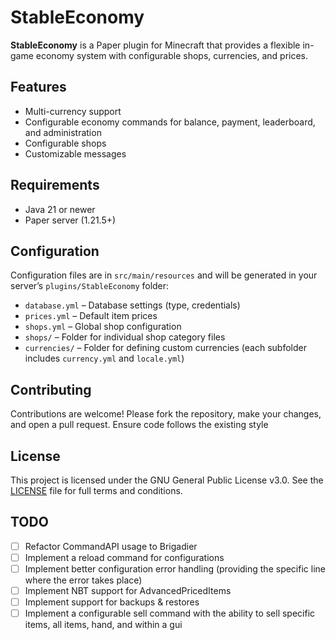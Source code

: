 # StableEconomy

**StableEconomy** is a Paper plugin for Minecraft that provides a flexible in-game economy system with configurable shops, currencies, and prices.

## Features

- Multi-currency support
- Configurable economy commands for balance, payment, leaderboard, and administration
- Configurable shops
- Customizable messages

## Requirements

- Java 21 or newer
- Paper server (1.21.5+) 

## Configuration

Configuration files are in `src/main/resources` and will be generated in your server’s `plugins/StableEconomy` folder:

- `database.yml` – Database settings (type, credentials)
- `prices.yml` – Default item prices
- `shops.yml` – Global shop configuration
- `shops/` – Folder for individual shop category files
- `currencies/` – Folder for defining custom currencies (each subfolder includes `currency.yml` and `locale.yml`)

## Contributing

Contributions are welcome! Please fork the repository, make your changes, and open a pull request. Ensure code follows the existing style

## License

This project is licensed under the GNU General Public License v3.0.
See the [LICENSE](LICENSE) file for full terms and conditions.

## TODO

- [ ] Refactor CommandAPI usage to Brigadier
- [ ] Implement a reload command for configurations
- [ ] Implement better configuration error handling (providing the specific line where the error takes place)
- [ ] Implement NBT support for AdvancedPricedItems
- [ ] Implement support for backups & restores
- [ ] Implement a configurable sell command with the ability to sell specific items, all items, hand, and within a gui